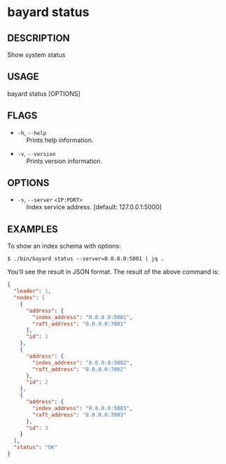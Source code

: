 # bayard status

## DESCRIPTION
Show system status

## USAGE
bayard status [OPTIONS]

## FLAGS
- `-h`, `--help`  
&nbsp;&nbsp;&nbsp;&nbsp; Prints help information.

- `-v`, `--version`  
&nbsp;&nbsp;&nbsp;&nbsp; Prints version information.

## OPTIONS
- `-s`, `--server` `<IP:PORT>`  
&nbsp;&nbsp;&nbsp;&nbsp; Index service address. [default: 127.0.0.1:5000]

## EXAMPLES

To show an index schema with options:

```shell script
$ ./bin/bayard status --server=0.0.0.0:5001 | jq .
```

You'll see the result in JSON format. The result of the above command is:

```json
{
  "leader": 1,
  "nodes": [
    {
      "address": {
        "index_address": "0.0.0.0:5001",
        "raft_address": "0.0.0.0:7001"
      },
      "id": 1
    },
    {
      "address": {
        "index_address": "0.0.0.0:5002",
        "raft_address": "0.0.0.0:7002"
      },
      "id": 2
    },
    {
      "address": {
        "index_address": "0.0.0.0:5003",
        "raft_address": "0.0.0.0:7003"
      },
      "id": 3
    }
  ],
  "status": "OK"
}
```
